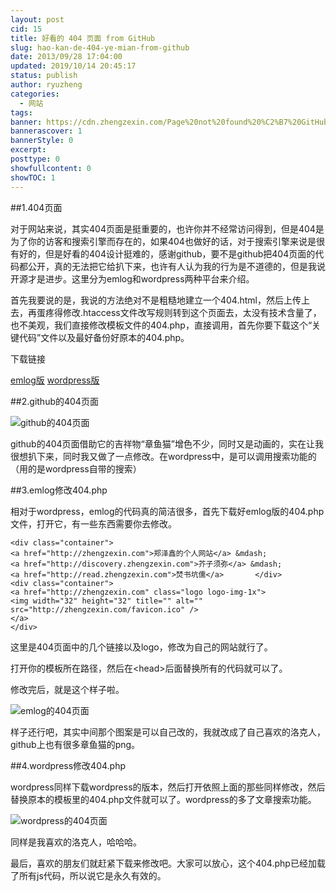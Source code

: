 ```yaml
---
layout: post
cid: 15
title: 好看的 404 页面 from GitHub
slug: hao-kan-de-404-ye-mian-from-github
date: 2013/09/28 17:04:00
updated: 2019/10/14 20:45:17
status: publish
author: ryuzheng
categories: 
  - 网站
tags: 
banner: https://cdn.zhengzexin.com/Page%20not%20found%20%C2%B7%20GitHub.png
bannerascover: 1
bannerStyle: 0
excerpt: 
posttype: 0
showfullcontent: 0
showTOC: 1
---
```



##1.404页面

对于网站来说，其实404页面是挺重要的，也许你并不经常访问得到，但是404是为了你的访客和搜索引擎而存在的，如果404也做好的话，对于搜索引擎来说是很有好的，但是好看的404设计挺难的，感谢github，要不是github把404页面的代码都公开，真的无法把它给扒下来，也许有人认为我的行为是不道德的，但是我说开源才是进步。这里分为emlog和wordpress两种平台来介绍。

首先我要说的是，我说的方法绝对不是粗糙地建立一个404.html，然后上传上去，再蛋疼得修改.htaccess文件改写规则转到这个页面去，太没有技术含量了，也不美观，我们直接修改模板文件的404.php，直接调用，首先你要下载这个&ldquo;关键代码&rdquo;文件以及最好备份好原本的404.php。

下载链接

[emlog版](https://cdn.zhengzexin.com/emlog-404.php) 
[wordpress版](https://cdn.zhengzexin.com/wordpress-404.php)

##2.github的404页面

![github的404页面](https://cdn.zhengzexin.com/Page%20not%20found%20%C2%B7%20GitHub.png)

github的404页面借助它的吉祥物&ldquo;章鱼猫&rdquo;增色不少，同时又是动画的，实在让我很想扒下来，同时我又做了一点修改。在wordpress中，是可以调用搜索功能的（用的是wordpress自带的搜索）

##3.emlog修改404.php

相对于wordpress，emlog的代码真的简洁很多，首先下载好emlog版的404.php文件，打开它，有一些东西需要你去修改。

    <div class="container">         
    <a href="http://zhengzexin.com">郑泽鑫的个人网站</a> &mdash;         
    <a href="http://discovery.zhengzexin.com">芥子须弥</a> &mdash;         
    <a href="http://read.zhengzexin.com">焚书坑儒</a>       </div>       
    <div class="container">       
    <a href="http://zhengzexin.com" class="logo logo-img-1x">         
    <img width="32" height="32" title="" alt="" src="http://zhengzexin.com/favicon.ico" />       
    </a>       
    </div> 

这里是404页面中的几个链接以及logo，修改为自己的网站就行了。

打开你的模板所在路径，然后在&lt;head&gt;后面替换所有的代码就可以了。

修改完后，就是这个样子啦。

![emlog的404页面](https://cdn.zhengzexin.com/Page%20not%20found%20%C2%B7%20zhengzexin.com.png)

样子还行吧，其实中间那个图案是可以自己改的，我就改成了自己喜欢的洛克人，github上也有很多章鱼猫的png。

##4.wordpress修改404.php

wordpress同样下载wordpress的版本，然后打开依照上面的那些同样修改，然后替换原本的模板里的404.php文件就可以了。wordpress的多了文章搜索功能。

![wordpress的404页面](https://cdn.zhengzexin.com/%E6%9C%AA%E6%89%BE%E5%88%B0%E9%A1%B5%E9%9D%A2%20%20%20%E8%8A%A5%E5%AD%90%E9%A1%BB%E5%BC%A5.png)

同样是我喜欢的洛克人，哈哈哈。

最后，喜欢的朋友们就赶紧下载来修改吧。大家可以放心，这个404.php已经加载了所有js代码，所以说它是永久有效的。